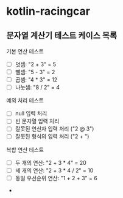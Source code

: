 # kotlin-racingcar

## 문자열 계산기 테스트 케이스 목록

기본 연산 테스트

- [ ] 덧셈: "2 + 3" = 5
- [ ] 뺄셈: "5 - 3" = 2
- [ ] 곱셈: "4 * 3" = 12
- [ ] 나눗셈: "8 / 2" = 4

예외 처리 테스트

- [ ] null 입력 처리
- [ ] 빈 문자열 입력 처리
- [ ] 잘못된 연산자 입력 처리 ("2 @ 3")
- [ ] 잘못된 형식의 입력 처리 ("2 + ")

복합 연산 테스트

- [ ] 두 개의 연산: "2 + 3 * 4" = 20
- [ ] 세 개의 연산: "2 + 3 * 4 / 2" = 10
- [ ] 동일 우선순위 연산: "1 + 2 + 3" = 6
- 